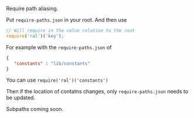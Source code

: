 Require path aliasing.

Put `require-paths.json` in your root. And then use

```javascript
// Will require in the value relative to the root
require('ral')('key');
```

For example with the `require-paths.json` of

```json
{
   "constants" : "lib/constants"
}
```

You can use `require('ral')('constants')`

Then if the location of contatns changes, only `require-paths.json` needs to be updated.

Subpaths coming soon.